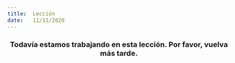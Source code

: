 ```yaml
---
title:  Lección
date:   11/11/2020
---
```


### <center>Todavía estamos trabajando en esta lección. Por favor, vuelva más tarde.</center>